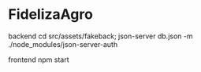 # FidelizaAgro

backend
cd src/assets/fakeback; json-server db.json -m ./node_modules/json-server-auth

frontend
npm start
